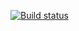 [![Build status](https://ci.appveyor.com/api/projects/status/3j0wfni4pd9uvu3a?svg=true)](https://ci.appveyor.com/project/OlgaMelman/patterns)
